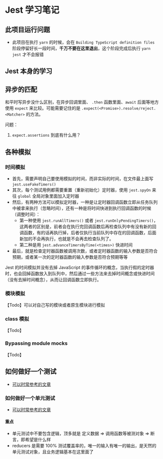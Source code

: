 # Jest 学习笔记

## 此项目运行问题

- 此项目在执行 `yarn` 的时候，会在 `Building TypeScript definition files` 阶段停留好长一段时间，**千万不要在这里退出**，这个阶段完成后执行 `yarn jest` 才不会报错


## Jest 本身的学习

## 异步的匹配

和平时写异步没什么区别，在异步回调里面、 `.then` 函数里面、`await` 后面等地方使用 `expect` 来比较。可能需要记住的是 `.expect(<Promise>).resolve/reject.<Matcher>` 的方法。

问题：

1. `expect.assertions` 到底有什么用？

## 各种模拟

### 时间模拟

- 首先，需要声明自己要使用模拟的时间，而非实际的时间，在文件最上面写 `jest.useFakeTimers()`
- 其次，每个测试用例都需要重置（重新初始化）定时器，使用 `jest.spyOn` 来往 `global` 全局对象里面加入定时器
- 然后，有两种方法可以模拟定时器，一种是让定时器回调函数立即从任务队列中被拿来执行（忽略时间），还有一种是将时间快进到执行回调函数的时候（调整时间）：
  - 第一种使用 `jest.runAllTimers()` 或者 `jest.runOnlyPendingTimers()`，这两者的区别是，前者会在执行完回调函数后再检查队列中有没有新的回调函数，有的话再执行掉，后者仅执行当前队列中存在的回调函数，后面新加的不会再执行，也就是不会再去检查队列了。
  - 第二种是用 `jest.advanceTimersByTime(<times>)` 快进时间
- 最后，就是检查定时器函数被调用次数，或者定时器函数的输入参数是否符合预期，或者某一次的定时器函数的输入参数是否符合预期等等

Jest 的时间模拟并没有去掉 JavaScript 的事件循环的概念，当执行假的定时器时，也会回掉函数放入到队列中，然后通过一些方法来去掉时间概念或快进时间（没有去掉时间概念），从而让回调函数立即执行。

### 模块模拟

【Todo】可以对自己写的模块或者原生模块进行模拟

### class 模拟

【Todo】

### Bypassing module mocks

【Todo】

## 如何做好一个测试

- [可以时常参考的文章](https://insights.thoughtworks.cn/practical-test-pyramid/)

### 如何做好一个单元测试

- [可以时常参考的文章](https://github.com/linesh-simplicity/linesh-simplicity.github.io/issues/200)

#### 重点

- 单元测试中不要包含逻辑，顶多就是 定义数据 => 调用函数等被测对象 => 断言，即希望是什么样
- reducers 是需要 100% 测试覆盖率的，唯一的输入有唯一的输出，是天然的单元测试对象，且业务逻辑基本在这里面了
